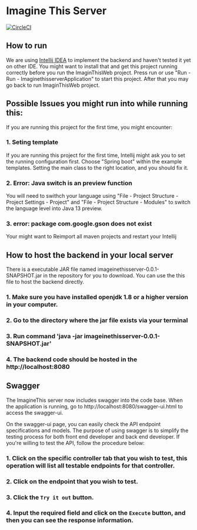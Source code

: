 # Imagine This Server
[![CircleCI](https://circleci.com/gh/ImagineThisUCL/ImagineThisServer.svg?style=shield&circle-token=13c4c39d3b96704a63bebcd85ae60c7036be3371)](https://app.circleci.com/pipelines/github/ImagineThisUCL)

## How to run
We are using [Intellij IDEA](https://www.jetbrains.com/idea/) to implement the backend and haven't tested it yet on other IDE. You might want to install that and get this project running correctly before you run the ImaginThisWeb project. Press run or use "Run - Run - ImaginethisserverApplication" to start this project. After that you may go back to run ImaginThisWeb project. 

## Possible Issues you might run into while running this:
If you are running this project for the first time, you might encounter:
### 1. Seting template
If you are running this project for the first time, Intellij might ask you to set the running configuration first. Choose "Spring boot" within the example templates. Setting the main class to the right location, and you should fix it. 
### 2. Error: Java switch is an preview function
You will need to swithch your language using "File - Project Structure - Project Settings - Project" and "File - Project Structure - Modules" to switch the language level into Java 13 preview.
### 3. error: package com.google.gson does not exist
Your might want to Reimport all maven projects and restart your Intellij



## How to host the backend in your local server

There is a executable JAR file named imageinethisserver-0.0.1-SNAPSHOT.jar in the repository for you to download. You can use the this file to host the backend directly. 

### 1. Make sure you have installed openjdk 1.8 or a higher version in your computer. 

### 2. Go to the directory where the jar file exists via your terminal

### 3. Run command 'java -jar imageinethisserver-0.0.1-SNAPSHOT.jar'

### 4. The backend code should be hosted in the http://localhost:8080 



## Swagger

The ImagineThis server now includes swagger into the code base. When the application is running, go to http://localhost:8080/swagger-ui.html to access the swagger-ui.

On the swagger-ui page, you can easily check the API endpoint specifications and models. The purpose of using swagger is to simplify the testing process for both front end developer and back end developer. If you're willing to test the API, follow the procedure below:

### 1. Click on the specific controller tab that you wish to test, this operation will list all testable endpoints for that controller.

### 2. Click on the endpoint that you wish to test.

### 3. Click the `Try it out` button.

### 4. Input the required field and click on the `Execute` button, and then you can see the response information.